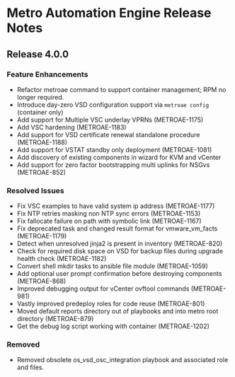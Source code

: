 # Metro Automation Engine Release Notes

## Release 4.0.0

### Feature Enhancements

* Refactor metroae command to support container management; RPM no longer required.
* Introduce day-zero VSD configuration support via `metroae config` (container only)
* Add support for Multiple VSC underlay VPRNs (METROAE-1175)
* Add VSC hardening (METROAE-1183)
* Add support for VSD certificate renewal standalone procedure (METROAE-1188)
* Add support for VSTAT standby only deployment (METROAE-1081)
* Add discovery of existing components in wizard for KVM and vCenter
* Add support for zero factor bootstrapping multi uplinks for NSGvs (METROAE-852)

### Resolved Issues
* Fix VSC examples to have valid system ip address (METROAE-1177)
* Fix NTP retries masking non NTP sync errors (METROAE-1153)
* Fix fallocate failure on path with symbolic link (METROAE-1167)
* Fix deprecated task and changed result format for vmware_vm_facts (METROAE-1179)
* Detect when unresolved jinja2 is present in inventory (METROAE-820)
* Check for required disk space on VSD for backup files during upgrade health check (METROAE-1182)
* Convert shell mkdir tasks to ansible file module (METROAE-1059)
* Add optional user prompt confirmation before destroying components (METROAE-868)
* Improved debugging output for vCenter ovftool commands (METROAE-981)
* Vastly improved predeploy roles for code reuse (METROAE-801)
* Moved default reports directory out of playbooks and into metro root directory (METROAE-879)
* Get the debug log script working with container (METROAE-1202)

### Removed
* Removed obsolete os_vsd_osc_integration playbook and associated role and files.
